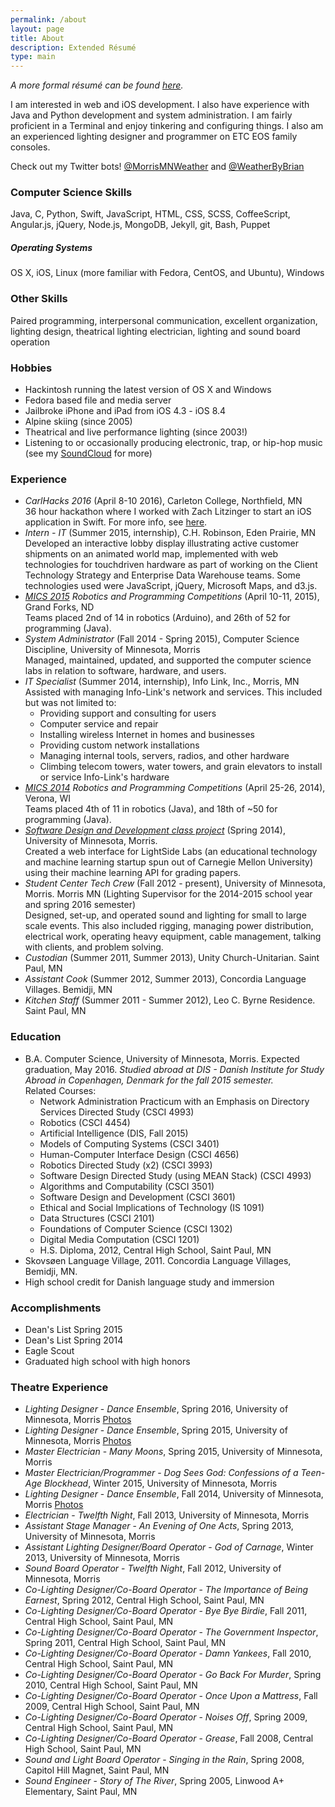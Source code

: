 ```yaml
---
permalink: /about
layout: page
title: About
description: Extended Résumé
type: main
---
```


*A more formal résumé can be found [here](https://github.com/bman4789/resume/raw/master/resume.pdf).*

I am interested in web and iOS development. I also have experience with Java and Python development and system administration. I am fairly proficient in a Terminal and enjoy tinkering and configuring things. I also am an experienced lighting designer and programmer on ETC EOS family consoles.

Check out my Twitter bots! [@MorrisMNWeather](https://twitter.com/MorrisMNWeather) and [@WeatherByBrian](https://twitter.com/WeatherByBrian)

### Computer Science Skills

Java, C, Python, Swift, JavaScript, HTML, CSS, SCSS, CoffeeScript, Angular.js, jQuery, Node.js, MongoDB, Jekyll, git, Bash, Puppet

##### Operating Systems

OS X, iOS, Linux (more familiar with Fedora, CentOS, and Ubuntu), Windows

### Other Skills

Paired programming, interpersonal communication, excellent organization, lighting design, theatrical lighting electrician, lighting and sound board operation

### Hobbies

* Hackintosh running the latest version of OS X and Windows
* Fedora based file and media server
* Jailbroke iPhone and iPad from iOS 4.3 - iOS 8.4
* Alpine skiing (since 2005)
* Theatrical and live performance lighting (since 2003!)
* Listening to or occasionally producing electronic, trap, or hip-hop music (see my [SoundCloud](https://soundcloud.com/bman4789 "Brian Mitchell on SoundCloud") for more)

### Experience

* _CarlHacks 2016_ (April 8-10 2016), Carleton College, Northfield, MN<br />
36 hour hackathon where I worked with Zach Litzinger to start an iOS application in Swift. For more info, see [here](http://devpost.com/software/bpm).
* _Intern - IT_ (Summer 2015, internship), C.H. Robinson, Eden Prairie, MN<br />
Developed an interactive lobby display illustrating active customer shipments on an animated world map, implemented with web technologies for touch­driven hardware as part of working on the Client Technology Strategy and Enterprise Data Warehouse teams. Some technologies used were JavaScript, jQuery, Microsoft Maps, and d3.js.
* _[MICS 2015](http://www.micsymposium.org/mics2015/) Robotics and Programming Competitions_ (April 10-11, 2015), ​Grand Forks, ND<br />
Teams placed 2nd of 14 in robotics (Arduino), and 26th of 52 for programming (Java).
* _System Administrator_ (Fall 2014 - Spring 2015), Computer Science Discipline, University of Minnesota, Morris<br />
Managed, maintained, updated, and supported the computer science labs in relation to software, hardware, and users.
* _IT Specialist_ (Summer 2014, internship), Info Link, Inc., Morris, MN<br />
Assisted with managing Info-Link's network and services. This included but was not limited to:
    * Providing support and consulting for users
    * Computer service and repair
    * Installing wireless Internet in homes and businesses
    * Providing custom network installations
    * Managing internal tools, servers, radios, and other hardware
    * Climbing telecom towers, water towers, and grain elevators to install or service Info-Link's hardware
* _[MICS 2014](http://www.micsymposium.org/mics2014/) Robotics and Programming Competitions_ (April 25-26, 2014), ​Verona, WI<br />
Teams placed 4th of 11 in robotics (Java), and 18th of ~50 for programming (Java).
* _[Software Design and Development class project](https://drive.google.com/open?id=1P_iGN6c9NwVeAoehqKqB1GFTToOdBYSKLjesfVIpjX8&authuser=1)_ (Spring 2014), University of Minnesota, Morris.<br />
Created a web interface for LightSide Labs (an educational technology and machine learning startup spun out of Carnegie Mellon University) using their machine learning API for grading papers.
* _Student Center Tech Crew_ (Fall 2012 - present), University of Minnesota, Morris. Morris MN (Lighting Supervisor for the 2014-2015 school year and spring 2016 semester)<br />
Designed, set-up, and operated sound and lighting for small to large scale events. This also included rigging, managing power distribution, electrical work, operating heavy equipment, cable management, talking with clients, and problem solving.
* _Custodian_ (Summer 2011, Summer 2013), Unity Church-Unitarian. Saint Paul, MN
* _Assistant Cook_ (Summer 2012, Summer 2013), Concordia Language Villages. Bemidji, MN
* _Kitchen Staff_ (Summer 2011 - Summer 2012), Leo C. Byrne Residence. Saint Paul, MN

### Education

*   B.A. Computer Science, University of Minnesota, Morris. Expected graduation, May 2016.
_Studied abroad at DIS - Danish Institute for Study Abroad in Copenhagen, Denmark for the fall 2015 semester._<br />
Related Courses:
    * Network Administration Practicum with an Emphasis on Directory Services Directed Study (CSCI 4993)
    * Robotics (CSCI 4454)
    * Artificial Intelligence (DIS, Fall 2015)
    * Models of Computing Systems (CSCI 3401)
    * Human-Computer Interface Design (CSCI 4656)
    * Robotics Directed Study (x2) (CSCI 3993)
    * Software Design Directed Study (using MEAN Stack) (CSCI 4993)
    * Algorithms and Computability (CSCI 3501)
    * Software Design and Development (CSCI 3601)
    * Ethical and Social Implications of Technology (IS 1091)
    * Data Structures (CSCI 2101)
    * Foundations of Computer Science (CSCI 1302)
    * Digital Media Computation (CSCI 1201)
    * H.S. Diploma, 2012, Central High School, Saint Paul, MN
* Skovsøen Language Village, 2011\. Concordia Language Villages, Bemidji, MN.
* High school credit for Danish language study and immersion

### Accomplishments

* Dean's List Spring 2015
* Dean's List Spring 2014
* Eagle Scout
* Graduated high school with high honors

### Theatre Experience

* _Lighting Designer_ - _Dance Ensemble_, Spring 2016, University of Minnesota, Morris [Photos](https://flic.kr/s/aHskyhQRx3)
* _Lighting Designer_ - _Dance Ensemble_, Spring 2015, University of Minnesota, Morris [Photos](https://flic.kr/s/aHsk9VWDqc)
* _Master Electrician_ - _Many Moons_, Spring 2015, University of Minnesota, Morris
* _Master Electrician/Programmer_ - _Dog Sees God: Confessions of a Teen-Age Blockhead_, Winter 2015, University of Minnesota, Morris
* _Lighting Designer_ - _Dance Ensemble_, Fall 2014, University of Minnesota, Morris [Photos](https://flic.kr/s/aHsk6o7kgX)
* _Electrician_ - _Twelfth Night_, Fall 2013, University of Minnesota, Morris
* _Assistant Stage Manager_ - _An Evening of One Acts_, Spring 2013, University of Minnesota, Morris
* _Assistant Lighting Designer/Board Operator_ - _God of Carnage_, Winter 2013, University of Minnesota, Morris
* _Sound Board Operator_ - _Twelfth Night_, Fall 2012, University of Minnesota, Morris
* _Co-Lighting Designer/Co-Board Operator_ - _The Importance of Being Earnest_, Spring 2012, Central High School, Saint Paul, MN
* _Co-Lighting Designer/Co-Board Operator_ - _Bye Bye Birdie_, Fall 2011, Central High School, Saint Paul, MN
* _Co-Lighting Designer/Co-Board Operator_ - _The Government Inspector_, Spring 2011, Central High School, Saint Paul, MN
* _Co-Lighting Designer/Co-Board Operator_ - _Damn Yankees_, Fall 2010, Central High School, Saint Paul, MN
* _Co-Lighting Designer/Co-Board Operator_ - _Go Back For Murder_, Spring 2010, Central High School, Saint Paul, MN
* _Co-Lighting Designer/Co-Board Operator_ - _Once Upon a Mattress_, Fall 2009, Central High School, Saint Paul, MN
* _Co-Lighting Designer/Co-Board Operator_ - _Noises Off_, Spring 2009, Central High School, Saint Paul, MN
* _Co-Lighting Designer/Co-Board Operator_ - _Grease_, Fall 2008, Central High School, Saint Paul, MN
* _Sound and Light Board Operator_ - _Singing in the Rain_, Spring 2008, Capitol Hill Magnet, Saint Paul, MN
* _Sound Engineer_ - _Story of The River_, Spring 2005, Linwood A+ Elementary, Saint Paul, MN
